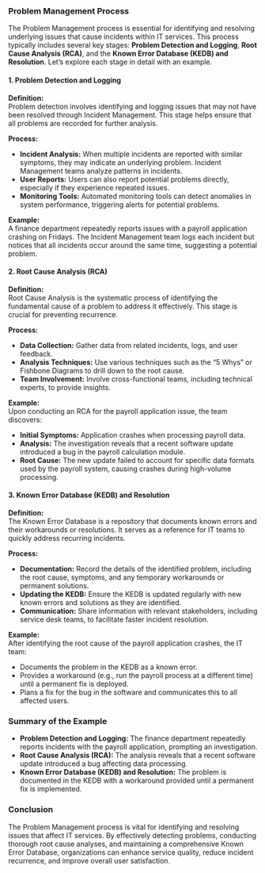 ### Problem Management Process

The Problem Management process is essential for identifying and resolving underlying issues that cause incidents within IT services. This process typically includes several key stages: **Problem Detection and Logging**, **Root Cause Analysis (RCA)**, and the **Known Error Database (KEDB) and Resolution**. Let’s explore each stage in detail with an example.

#### 1. Problem Detection and Logging

**Definition:**  
Problem detection involves identifying and logging issues that may not have been resolved through Incident Management. This stage helps ensure that all problems are recorded for further analysis.

**Process:**
- **Incident Analysis:** When multiple incidents are reported with similar symptoms, they may indicate an underlying problem. Incident Management teams analyze patterns in incidents.
- **User Reports:** Users can also report potential problems directly, especially if they experience repeated issues.
- **Monitoring Tools:** Automated monitoring tools can detect anomalies in system performance, triggering alerts for potential problems.

**Example:**  
A finance department repeatedly reports issues with a payroll application crashing on Fridays. The Incident Management team logs each incident but notices that all incidents occur around the same time, suggesting a potential problem.

#### 2. Root Cause Analysis (RCA)

**Definition:**  
Root Cause Analysis is the systematic process of identifying the fundamental cause of a problem to address it effectively. This stage is crucial for preventing recurrence.

**Process:**
- **Data Collection:** Gather data from related incidents, logs, and user feedback.
- **Analysis Techniques:** Use various techniques such as the “5 Whys” or Fishbone Diagrams to drill down to the root cause.
- **Team Involvement:** Involve cross-functional teams, including technical experts, to provide insights.

**Example:**  
Upon conducting an RCA for the payroll application issue, the team discovers:
- **Initial Symptoms:** Application crashes when processing payroll data.
- **Analysis:** The investigation reveals that a recent software update introduced a bug in the payroll calculation module.
- **Root Cause:** The new update failed to account for specific data formats used by the payroll system, causing crashes during high-volume processing.

#### 3. Known Error Database (KEDB) and Resolution

**Definition:**  
The Known Error Database is a repository that documents known errors and their workarounds or resolutions. It serves as a reference for IT teams to quickly address recurring incidents.

**Process:**
- **Documentation:** Record the details of the identified problem, including the root cause, symptoms, and any temporary workarounds or permanent solutions.
- **Updating the KEDB:** Ensure the KEDB is updated regularly with new known errors and solutions as they are identified.
- **Communication:** Share information with relevant stakeholders, including service desk teams, to facilitate faster incident resolution.

**Example:**  
After identifying the root cause of the payroll application crashes, the IT team:
- Documents the problem in the KEDB as a known error.
- Provides a workaround (e.g., run the payroll process at a different time) until a permanent fix is deployed.
- Plans a fix for the bug in the software and communicates this to all affected users.

### Summary of the Example

- **Problem Detection and Logging:** The finance department repeatedly reports incidents with the payroll application, prompting an investigation.
- **Root Cause Analysis (RCA):** The analysis reveals that a recent software update introduced a bug affecting data processing.
- **Known Error Database (KEDB) and Resolution:** The problem is documented in the KEDB with a workaround provided until a permanent fix is implemented.

### Conclusion

The Problem Management process is vital for identifying and resolving issues that affect IT services. By effectively detecting problems, conducting thorough root cause analyses, and maintaining a comprehensive Known Error Database, organizations can enhance service quality, reduce incident recurrence, and improve overall user satisfaction.

